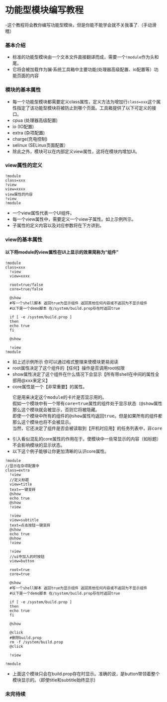 # 功能型模块编写教程
-这个教程将会教你编写功能型模块，但是你能不能学会就不关我事了.（手动滑稽）
### 基本介绍
- 标准的功能型模块由一个文本文件直接翻译而成，需要一个<code>!module</code>作为头和尾。
- 它将会被加载作为镧·系统工具箱中主要功能(处理器高级配置、io配置等）功能页面的内容
### 模块的基本属性
- 每一个功能型模块都需要定义class属性，定义方法为增加行<code>class=xxx</code>这个属性指定了该功能型模块将被防止到哪个页面。工具箱提供了以下可定义的接口。
- cpua (处理器高级配置)
- io (IO配置)
- extra (杂项配置)
- charge(充电控制)
- selinux (SELinux页面配置）
- 除此之外，模块可以在内部定义view属性，这将在模块内增加UI。
### view属性的定义
<pre><code>!module
class=xxx
!view
view=xxxx
view属性的内容
!view
!module
</code></pre>
- 一个view属性代表一个UI组件。
- 每一个view属性中，需要定义一个view子属性。如上示例所示。
- 子属性的定义内容以及对应参数将在下方讲到。
### view的基本属性
#### 以下将module的view属性在UI上显示的效果简称为“组件”
<pre><code>!module
class=xxx
  !view
  view=xxxx
  
  root=true/false
  core=true/false
  
  @show
  #写一个shell脚本 返回true为显示组件 返回其他任何内容或不返回为不显示组件
  #以下是一个demo脚本 在/system/build.prop存在时返回true
  
  if [ -e /system/build.prop ]
  then
  echo true
  fi
  
  @show
  
  !view
!module
</code></pre>
- 如上述示例所示 你可以通过格式整理来使模块更易阅读
- root属性决定了这个组件的【任何】操作是否调用root权限
- show属性决定了这个组件在什么情况下会显示【所有带shell在中间的属性全部用@xxx来定义】
- core属性是一个【非常重要】的属性。<pre>它是用来决定这个module的卡片是否显示用的。
假如一个模块中有一个带有core=true属性的组件处于显示状态（@show属性返回true)，
那么这个模块就会被显示，否则它将被隐藏。
即使一个模块中所有的组件的@show属性均返回true。但是如果所有的组件都没有core属性=true的定义，
那么这个模块也将不会被显示。
当然，它还决定了组件是否会被读取到【开机时应用】的任务列表中，非core=true的组件永远不会，也没有办法进入开机应用列表。
</pre>

- 引入看似混乱的core属性的作用在于。使模块中一些常显示的内容（如标题）不会影响模块的显示状态。
- 以下这个例子能够让你更加清晰的认识core属性。

<pre><code>!module
//显示在杂项配置中
class=extra
  !view
  //定义标题
  view=title
  text=一键变砖
  @show
  echo true
  @show
  !view
  
  !view
  view=subtitle
  text=点击按钮一键变砖
  @show
  echo true
  @show
  !view

  !view
  //ui中加入的时按钮
  view=button
  
  root=true
  core=true
  
  @show
  #写一个shell脚本 返回true为显示组件 返回其他任何内容或不返回为不显示组件
  #以下是一个demo脚本 在/system/build.prop存在时返回true
  
  if [ -e /system/build.prop ]
  then
  echo true
  fi
  
  @show
  
  @click
  #删除build.prop
  rm -f /system/build.prop
  @click
  
  !view
  
!module
</code></pre>

- 上面这个模块只会在build.prop存在时显示。准确的说，是button带领着整个模块显示的。（即使title和subtitle始终显示)

### 未完待续
